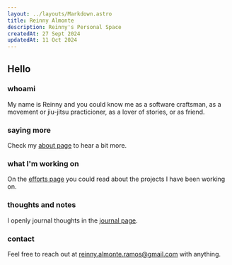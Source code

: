 ```yaml
---
layout: ../layouts/Markdown.astro
title: Reinny Almonte
description: Reinny's Personal Space
createdAt: 27 Sept 2024
updatedAt: 11 Oct 2024
---
```


## Hello

### whoami

My name is Reinny and you could know me as a software craftsman, as a movement or jiu-jitsu practicioner, as a lover of stories, or as friend.

### saying more

Check my [about page](/about) to hear a bit more.

### what I'm working on

On the [efforts page](/efforts) you could read about the projects I have been working on.

### thoughts and notes

I openly journal thoughts in the [journal page](/journal).

### contact

Feel free to reach out at [reinny.almonte.ramos@gmail.com](mailto:reinny.almonte.ramos@gmail.com) with anything.
